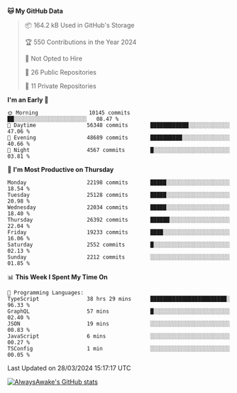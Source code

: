 <!--START_SECTION:waka-->
**🐱 My GitHub Data** 

> 📦 164.2 kB Used in GitHub's Storage 
 > 
> 🏆 550 Contributions in the Year 2024
 > 
> 🚫 Not Opted to Hire
 > 
> 📜 26 Public Repositories 
 > 
> 🔑 11 Private Repositories 
 > 
**I'm an Early 🐤** 

```text
🌞 Morning                10145 commits       ██░░░░░░░░░░░░░░░░░░░░░░░   08.47 % 
🌆 Daytime                56348 commits       ████████████░░░░░░░░░░░░░   47.06 % 
🌃 Evening                48689 commits       ██████████░░░░░░░░░░░░░░░   40.66 % 
🌙 Night                  4567 commits        █░░░░░░░░░░░░░░░░░░░░░░░░   03.81 % 
```
📅 **I'm Most Productive on Thursday** 

```text
Monday                   22198 commits       █████░░░░░░░░░░░░░░░░░░░░   18.54 % 
Tuesday                  25128 commits       █████░░░░░░░░░░░░░░░░░░░░   20.98 % 
Wednesday                22034 commits       █████░░░░░░░░░░░░░░░░░░░░   18.40 % 
Thursday                 26392 commits       ██████░░░░░░░░░░░░░░░░░░░   22.04 % 
Friday                   19233 commits       ████░░░░░░░░░░░░░░░░░░░░░   16.06 % 
Saturday                 2552 commits        █░░░░░░░░░░░░░░░░░░░░░░░░   02.13 % 
Sunday                   2212 commits        ░░░░░░░░░░░░░░░░░░░░░░░░░   01.85 % 
```


📊 **This Week I Spent My Time On** 

```text
💬 Programming Languages: 
TypeScript               38 hrs 29 mins      ████████████████████████░   96.33 % 
GraphQL                  57 mins             █░░░░░░░░░░░░░░░░░░░░░░░░   02.40 % 
JSON                     19 mins             ░░░░░░░░░░░░░░░░░░░░░░░░░   00.83 % 
JavaScript               6 mins              ░░░░░░░░░░░░░░░░░░░░░░░░░   00.27 % 
TSConfig                 1 min               ░░░░░░░░░░░░░░░░░░░░░░░░░   00.05 % 
```


 Last Updated on 28/03/2024 15:17:17 UTC
<!--END_SECTION:waka-->

[![AlwaysAwake's GitHub stats](https://github-readme-stats.vercel.app/api?username=AlwaysAwake&show_icons=true&theme=github_dark&count_private=true)](https://github.com/AlwaysAwake/AlwaysAwake)
